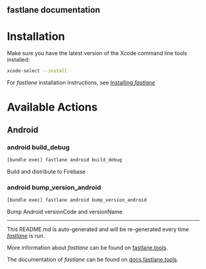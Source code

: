 ## fastlane documentation

# Installation

Make sure you have the latest version of the Xcode command line tools installed:

```sh
xcode-select --install
```

For _fastlane_ installation instructions, see
[Installing _fastlane_](https://docs.fastlane.tools/#installing-fastlane)

# Available Actions

## Android

### android build_debug

```sh
[bundle exec] fastlane android build_debug
```

Build and distribute to Firebase

### android bump_version_android

```sh
[bundle exec] fastlane android bump_version_android
```

Bump Android versionCode and versionName

---

This README.md is auto-generated and will be re-generated every time
[_fastlane_](https://fastlane.tools) is run.

More information about _fastlane_ can be found on
[fastlane.tools](https://fastlane.tools).

The documentation of _fastlane_ can be found on
[docs.fastlane.tools](https://docs.fastlane.tools).
